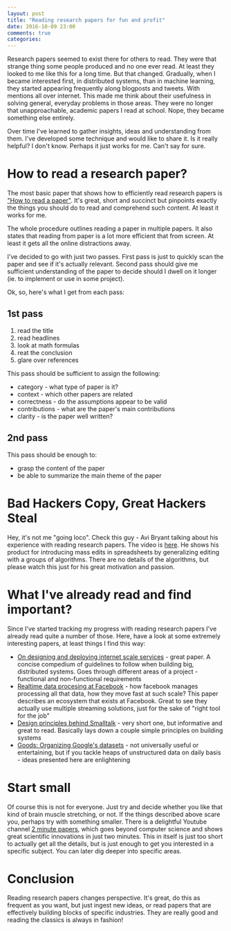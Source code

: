 ```yaml
---
layout: post
title: "Reading research papers for fun and profit"
date: 2016-10-09 23:00
comments: true
categories: 
---
```


Research papers seemed to exist there for others to read. They were that strange thing some people produced and no one ever read. At least they looked to me like this for a long time. But that changed. Gradually, when I became interested first, in distributed systems, than in machine learning, they started appearing frequently along blogposts and tweets. With mentions all over internet. This made me think about their usefulness in solving general, everyday problems in those areas. They were no longer that unapproachable, academic papers I read at school. Nope, they became something else entirely. 

Over time I've learned to gather insights, ideas and understanding from them. I've developed some technique and would like to share it. Is it really helpful? I don't know. Perhaps it just works for me. Can't say for sure.

<!--more-->

# How to read a research paper?

The most basic paper that shows how to efficiently read research papers is ["How to read a paper"](http://blizzard.cs.uwaterloo.ca/keshav/home/Papers/data/07/paper-reading.pdf). It's great, short and succinct but pinpoints exactly the things you should do to read and comprehend such content. At least it works for me. 

The whole procedure outlines reading a paper in multiple papers. It also states that reading from paper is a lot more efficient that from screen. At least it gets all the online distractions away. 

I've decided to go with just two passes. First pass is just to quickly scan the paper and see if it's actually relevant. Second pass should give me sufficient understanding of the paper to decide should I dwell on it longer (ie. to implement or use in some project).

Ok, so, here's what I get from each pass:

## 1st pass
1. read the title
2.  read headlines
3. look at math formulas
4. reat the conclusion
5. glare over references

This pass should be sufficient to assign the following:

- category - what type of paper is it?
- context - which other papers are related
- correctness - do the assumptions appear to be valid
- contributions - what are the paper's main contributions
- clarity - is the paper well written?

## 2nd pass

This pass should be enough to:

- grasp the content of the paper
- be able to summarize the main theme of the paper

# Bad Hackers Copy, Great Hackers Steal
Hey, it's not me "going loco". Check this guy - Avi Bryant talking about his experience with reading research papers. The video is [here](https://vimeo.com/4763707). He shows his product for introducing mass edits in spreadsheets by generalizing editing with a groups of algorithms. There are no details of the algorithms, but please watch this just for his great motivation and passion.

# What I've already read and find important?
Since I've started tracking my progress with reading research papers I've already read quite a number of those. Here, have a look at some extremely interesting papers, at least things I find this way:

- [On designing and deploying internet scale services](https://blog.acolyer.org/2016/09/12/on-designing-and-deploying-internet-scale-services/) - great paper. A concise compedium of guidelines to follow when building big, distributed systems. Goes through different areas of a project - functional and non-functional requirements
- [Realtime data procesing at Facebook](https://research.facebook.com/publications/realtime-data-processing-at-facebook/)  - how facebook manages processing all that data, how they move fast at such scale? This paper describes an ecosystem that exists at Facebook. Great to see they actually use multiple streaming solutions, just for the sake of "right tool for the job"
- [Design principles behind Smalltalk](https://www.cs.virginia.edu/~evans/cs655/readings/smalltalk.html) - very short one, but informative and great to read. Basically lays down a couple simple principles on building systems
- [Goods: Organizing Google's datasets](http://research.google.com/pubs/pub45390.html) - not universally useful or entertaining, but if you tackle heaps of unstructured data on daily basis - ideas presented here are enlightening

# Start small

Of course this is not for everyone. Just try and decide whether you like that kind of brain muscle stretching, or not. If the things described above scare you, perhaps try with something smaller. There is a delightful Youtube channel [2 minute papers](https://www.youtube.com/playlist?list=PLujxSBD-JXgnqDD1n-V30pKtp6Q886x7e), which goes beyond computer science and shows great scientific innovations in just two minutes. This in itself is just too short to actually get all the details, but is just enough to get you interested in a specific subject. You can later dig deeper into specific areas.

# Conclusion
Reading research papers changes perspective. It's great, do this as frequent as you want, but just ingest new ideas, or read papers that are effectively building blocks of specific industries. They are really good and reading the classics is always in fashion! 
